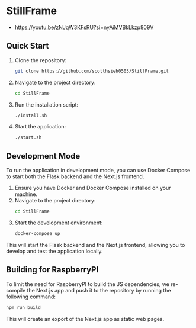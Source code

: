 # StillFrame

* https://youtu.be/zNJqW3KFsRU?si=nyAiMVBkLkzp809V 

## Quick Start

1. Clone the repository:
    ```sh
    git clone https://github.com/scotthsieh0503/StillFrame.git
    ```
2. Navigate to the project directory:
    ```sh
    cd StillFrame
    ```
3. Run the installation script:
    ```sh
    ./install.sh
    ```
4. Start the application:
    ```sh
    ./start.sh
    ```

## Development Mode

To run the application in development mode, you can use Docker Compose to start both the Flask backend and the Next.js frontend.

1. Ensure you have Docker and Docker Compose installed on your machine.
2. Navigate to the project directory:
    ```sh
    cd StillFrame
    ```
3. Start the development environment:
    ```sh
    docker-compose up
    ```

This will start the Flask backend and the Next.js frontend, allowing you to develop and test the application locally.


## Building for RaspberryPI
To limit the need for RaspberryPI to build the JS dependencies, we re-compile the Next.js app and push it to the repository by running the following command:

```sh
npm run build
```

This will create an export of the Next.js app as static web pages.
